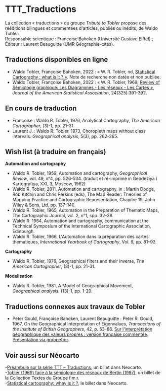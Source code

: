 # TTT_Traductions

La collection « traductions » du groupe _Tribute to Tobler_ propose des rééditions bilingues et commentées d'articles, publiés ou inédits, de Waldo Tobler. </br>
Responsable scientique : Françoise Bahoken (Université Gustave Eiffel) ;</br>
Éditeur : Laurent Beauguitte (UMR Géographie-cités).


## Traductions disponibles en ligne

- Waldo Tobler, Françoise Bahoken, 2022 : « W. R. Tobler, nd, [Statistical Cartography : what is it ? »](https://hal.archives-ouvertes.fr/hal-03739509). Note de recherche non datée et non publiée.
- Waldo Tobler, Françoise Bahoken, 2022 : « W. R. Tobler, 1969, [Review of Sémiologie graphique: Les Diagrammes - Les réseaux - Les Cartes »](https://hal.archives-ouvertes.fr/hal-03583854), _Journal of the American Statistical Association_, 24(325):391-392.

## En cours de traduction

- Françoise :  Waldo R. Tobler, 1976, Analytical Cartography, _The American Cartographer_, (3)-1, pp. 21-31.
- Laurent J. : Waldo R. Tobler, 1973, Choropleth maps without class intervals. _Geographical analysis_, 5(3), pp. 262-265.

## Wish list (à traduire en français)
**Automation and cartography**
- Waldo R. Tobler, 1959, Automation and cartography, _Geographical Review_, vol. 49, n°4, pp. 526-534.
(traduit et ré-imprimé in Geodeziya i Kartografiya, XXI, 3, Moscow, 1962)
- Waldo R. Tobler, 2011, Automation and cartography, in : Martin Dodge, Rob Kitchin and Chris Perkins (eds), The Map Reader: Theories of Mapping Practice and Cartographic Representation, Chapitre 19, John Wiley & Sons, Ltd, pp. 137-140.
- Waldo R. Tobler, 1965, Automation in the Preparation of Thematic Maps, The Cartographic Journal, vol. 2, n°1, spp. 32-38.
- Waldo R. 1964, Automation and cartography, communication at the Technical Symposium of the International Cartographic Association, Edinburgh.
- Waldo R. Tobler, 1966, L'Automation dans la préparation des cartes thematiques, _International Yearbook of Cartography_, Vol. 6, pp. 81–93.

**Cartography**
- Waldo R. Tobler, 1976, Geographical filters and their inverse, _The American Cartographer_, (3)-1, pp. 21-31.

**Modelisation**
- Waldo R. Tobler, 1981, A Model of Geographical Movement, _Geographical analysis_, (13)-1, pp. 1-20.

## Traductions connexes aux travaux de Tobler
- Peter Gould, Françoise Bahoken, Laurent Beauguitte : Peter R. Gould, 1967, On the Geographical Interpretation of Eigenvalues, _Transactions of the Institute of British Geographers_, 42, p. 53-86. [Sur l'interprétation géographique des valeurs propres : version française commentée](https://hal.archives-ouvertes.fr/hal-03699723). [Présentation via groupefmr](https://groupefmr.hypotheses.org/5899).

## Voir aussi sur Néocarto
-[Préambule sur la série TTT – Traductions](https://neocarto.hypotheses.org/14131), un billet dans Neocarto. </br>
-[Tobler (1969) face à la sémiologie des réseaux de Bertin (1967)](https://groupefmr.hypotheses.org/5745), un billet de la Collection Textes du Groupe f.m.r. </br>
-[Statistical cartography: whay is it ?](https://neocarto.hypotheses.org/15435), le billet dans Neocarto. </br>
